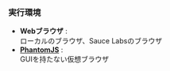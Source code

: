### 実行環境
- **Webブラウザ** :  
  ローカルのブラウザ、Sauce Labsのブラウザ
- **[PhantomJS](http://phantomjs.org/)** :  
  GUIを持たない仮想ブラウザ
